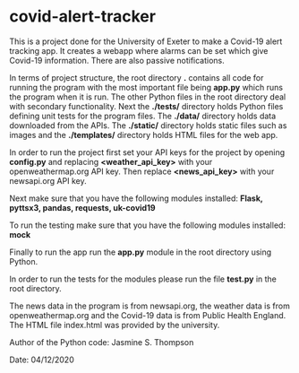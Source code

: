 # covid-alert-tracker
This is a project done for the University of Exeter to make a Covid-19 alert tracking app.
It creates a webapp where alarms can be set which give Covid-19 information. There are also passive notifications.

In terms of project structure, the root directory **.** contains all code for running the program with the most important
file being **app.py** which runs the program when it is run. The other Python files in the root directory deal with secondary functionality.
Next the **./tests/** directory holds Python files defining unit tests for the program files. The **./data/** directory holds data downloaded from the APIs.
The **./static/** directory holds static files such as images and the **./templates/** directory holds HTML files for the web app.

In order to run the project first set your API keys for the project by opening **config.py**
and replacing **<weather_api_key>** with your openweathermap.org API key.
Then replace **<news_api_key>** with your newsapi.org API key.

Next make sure that you have the following modules installed:
**Flask, pyttsx3, pandas, requests, uk-covid19**

To run the testing make sure that you have the following modules installed:
**mock**

Finally to run the app run the **app.py** module in the root directory using Python.

In order to run the tests for the modules please run the file **test.py** in the root directory.

The news data in the program is from newsapi.org, the weather data is from openweathermap.org and the
Covid-19 data is from Public Health England. The HTML file index.html was provided by the university.

Author of the Python code: Jasmine S. Thompson

Date: 04/12/2020
